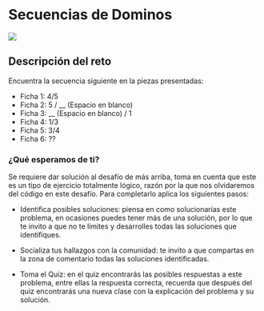 # Secuencias de Dominos

![](https://static.platzi.com/media/user_upload/Dominos-94671981-69cc-480c-902a-5d580ed984bc.jpg)

## Descripción del reto
Encuentra la secuencia siguiente en la piezas presentadas:

- Ficha 1: 4/5
- Ficha 2: 5 / __ (Espacio en blanco)
- Ficha 3: __ (Espacio en blanco) / 1
- Ficha 4: 1/3
- Ficha 5: 3/4
- Ficha 6: ??
### ¿Qué esperamos de ti?
Se requiere dar solución al desafío de más arriba, toma en cuenta que este es un tipo de ejercicio totalmente lógico, razón por la que nos olvidaremos del código en este desafío.
Para completarlo aplica los siguientes pasos:

- Identifica posibles soluciones: piensa en como solucionarías este problema, en ocasiones puedes tener más de una solución, por lo que te invito a que no te limites y desarrolles todas las soluciones que identifiques.

- Socializa tus hallazgos con la comunidad: te invito a que compartas en la zona de comentario todas las soluciones identificadas.

- Toma el Quiz: en el quiz encontrarás las posibles respuestas a este problema, entre ellas la respuesta correcta, recuerda que después del quiz encontrarás una nueva clase con la explicación del problema y su solución.